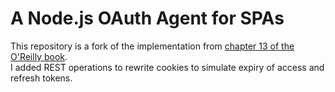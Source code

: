 # A Node.js OAuth Agent for SPAs

This repository is a fork of the implementation from [chapter 13 of the O'Reilly book](https://github.com/curityio/cloud-native-oauth-security-examples).\
I added REST operations to rewrite cookies to simulate expiry of access and refresh tokens.
